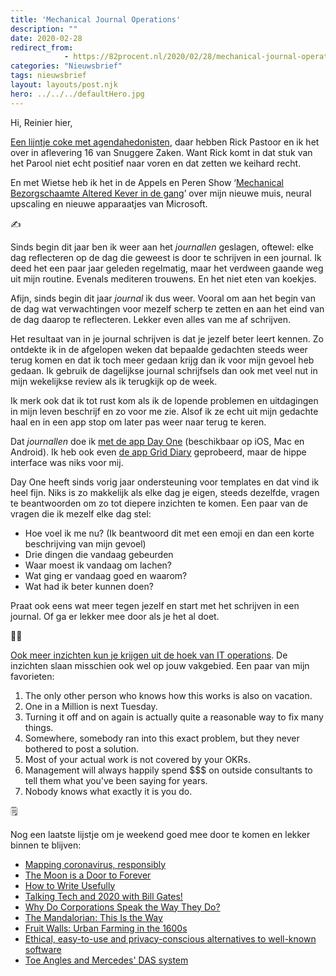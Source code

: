 ```yaml
---
title: 'Mechanical Journal Operations'
description: ""
date: 2020-02-28
redirect_from: 
            - https://82procent.nl/2020/02/28/mechanical-journal-operations/
categories: "Nieuwsbrief"
tags: nieuwsbrief	
layout: layouts/post.njk
hero: ../../../defaultHero.jpg
---
```

<!-- wp:paragraph -->

Hi, Reinier hier,

<!-- /wp:paragraph -->

<!-- wp:paragraph -->

[Een lijntje coke met agendahedonisten](https://www.snuggerezaken.nl/16), daar hebben Rick Pastoor en ik het over in aflevering 16 van Snuggere Zaken. Want Rick komt in dat stuk van het Parool niet echt positief naar voren en dat zetten we keihard recht.

<!-- /wp:paragraph -->

<!-- wp:paragraph -->

En met Wietse heb ik het in de Appels en Peren Show ‘[Mechanical Bezorgschaamte Altered Kever in de gang](https://www.appelsenperenshow.nl/176)’ over mijn nieuwe muis, neural upscaling en nieuwe apparaatjes van Microsoft.

<!-- /wp:paragraph -->

<!-- wp:paragraph -->

✍️

<!-- /wp:paragraph -->

<!-- wp:paragraph -->

Sinds begin dit jaar ben ik weer aan het _journallen_ geslagen, oftewel: elke dag reflecteren op de dag die geweest is door te schrijven in een journal. Ik deed het een paar jaar geleden regelmatig, maar het verdween gaande weg uit mijn routine. Evenals mediteren trouwens. En het niet eten van koekjes.

<!-- /wp:paragraph -->

<!-- wp:paragraph -->

Afijn, sinds begin dit jaar _journal_ ik dus weer. Vooral om aan het begin van de dag wat verwachtingen voor mezelf scherp te zetten en aan het eind van de dag daarop te reflecteren. Lekker even alles van me af schrijven.

<!-- /wp:paragraph -->

<!-- wp:paragraph -->

Het resultaat van in je journal schrijven is dat je jezelf beter leert kennen. Zo ontdekte ik in de afgelopen weken dat bepaalde gedachten steeds weer terug komen en dat ik toch meer gedaan krijg dan ik voor mijn gevoel heb gedaan. Ik gebruik de dagelijkse journal schrijfsels dan ook met veel nut in mijn wekelijkse review als ik terugkijk op de week.

<!-- /wp:paragraph -->

<!-- wp:paragraph -->

Ik merk ook dat ik tot rust kom als ik de lopende problemen en uitdagingen in mijn leven beschrijf en zo voor me zie. Alsof ik ze echt uit mijn gedachte haal en in een app stop om later pas weer naar terug te keren.

<!-- /wp:paragraph -->

<!-- wp:paragraph -->

Dat _journallen_ doe ik [met de app Day One](https://dayoneapp.com) (beschikbaar op iOS, Mac en Android). Ik heb ook even [de app Grid Diary](https://griddiaryapp.com) geprobeerd, maar de hippe interface was niks voor mij.

<!-- /wp:paragraph -->

<!-- wp:paragraph -->

Day One heeft sinds vorig jaar ondersteuning voor templates en dat vind ik heel fijn. Niks is zo makkelijk als elke dag je eigen, steeds dezelfde, vragen te beantwoorden om zo tot diepere inzichten te komen. Een paar van de vragen die ik mezelf elke dag stel:

<!-- /wp:paragraph -->

<!-- wp:list -->

- Hoe voel ik me nu? (Ik beantwoord dit met een emoji en dan een korte beschrijving van mijn gevoel)
- Drie dingen die vandaag gebeurden
- Waar moest ik vandaag om lachen?
- Wat ging er vandaag goed en waarom?
- Wat had ik beter kunnen doen?

<!-- /wp:list -->

<!-- wp:paragraph -->

Praat ook eens wat meer tegen jezelf en start met het schrijven in een journal. Of ga er lekker mee door als je het al doet.

<!-- /wp:paragraph -->

<!-- wp:paragraph -->

🧑‍💻

<!-- /wp:paragraph -->

<!-- wp:paragraph -->

[Ook meer inzichten kun je krijgen uit de hoek van IT operations](https://www.netmeister.org/blog/ops-lessons.html). De inzichten slaan misschien ook wel op jouw vakgebied. Een paar van mijn favorieten:

<!-- /wp:paragraph -->

<!-- wp:list {"ordered":true} -->

1. The only other person who knows how this works is also on vacation.
2. One in a Million is next Tuesday.
3. Turning it off and on again is actually quite a reasonable way to fix many things.
4. Somewhere, somebody ran into this exact problem, but they never bothered to post a solution.
5. Most of your actual work is not covered by your OKRs.
6. Management will always happily spend \$\$\$ on outside consultants to tell them what you've been saying for years.
7. Nobody knows what exactly it is you do.

<!-- /wp:list -->

<!-- wp:paragraph -->

🗒

<!-- /wp:paragraph -->

<!-- wp:paragraph -->

Nog een laatste lijstje om je weekend goed mee door te komen en lekker binnen te blijven:

<!-- /wp:paragraph -->

<!-- wp:list -->

- [Mapping coronavirus, responsibly](https://www.esri.com/arcgis-blog/products/product/mapping/mapping-coronavirus-responsibly/)
- [The Moon is a Door to Forever](https://www.youtube.com/watch?v=K3X2Fv-c3Fc)
- [How to Write Usefully](http://paulgraham.com/useful.html)
- [Talking Tech and 2020 with Bill Gates!](https://www.youtube.com/watch?v=FV2tMP37ygs&t=339s)
- [Why Do Corporations Speak the Way They Do?](https://www.vulture.com/2020/02/spread-of-corporate-speak.html)
- [The Mandalorian: This Is the Way](https://ascmag.com/articles/the-mandalorian)
- [Fruit Walls: Urban Farming in the 1600s](https://solar.lowtechmagazine.com/2015/12/fruit-walls-urban-farming.html)
- [Ethical, easy-to-use and privacy-conscious alternatives to well-known software](https://swiso.org/?utm_source=densediscovery&utm_medium=email&utm_campaign=newsletter-issue-76)
- [Toe Angles and Mercedes' DAS system](https://www.youtube.com/watch?v=TxKhi6Qsrog&feature=emb_title)

<!-- /wp:list -->
